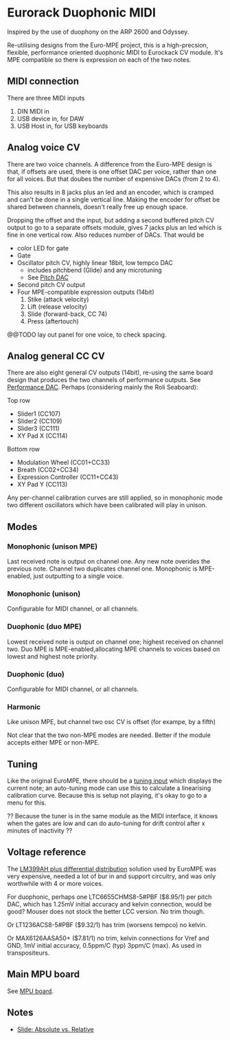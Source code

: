 # Eurorack Duophonic MIDI

Inspired by the use of duophony on the ARP 2600 and Odyssey.

Re-utilising designs from the Euro-MPE project,
this is a high-precsion, flexible, performance oriented
duophonic MIDI to Eurockack CV module.
It's MPE compatible so there is expression on each of the two notes.

## MIDI connection

There are three MIDI inputs

1. DIN MIDI in
2. USB device in, for DAW
3. USB Host in, for USB keyboards

## Analog voice CV

There are two voice channels. A difference from the Euro-MPE design is that, if offsets are used, there is one offset DAC per voice, rather than one for all voices. But that doubes the number of expensive DACs (from 2 to 4).

This also results in 8 jacks plus an led and an encoder, which is cramped and can't be done in a single vertical line. Making the encoder for offset be shared between channels, doesn't really free up enough space.

Dropping the offset and the input, but adding a second buffered pitch CV output to go to a separate offsets module, gives 7 jacks plus an led which is fine in one vertical row. Also reduces number of DACs. That would be

- color LED for gate
- Gate
- Oscillator pitch CV, highly linear 18bit, low tempco DAC
  - includes pitchbend (Glide) and any microtuning
  - See [Pitch DAC](../pitch-dac.md)
- Second pitch CV output
- Four MPE-compatible expression outputs (14bit)
    1. Stike (attack velocity)
    2. Lift (release velocity)
    3. Slide (forward-back, CC 74)
    4. Press (aftertouch)

@@TODO lay out panel for one voice, to check spacing.

## Analog general CC CV

There are also eight general CV outputs (14bit), re-using the same board design that produces the two channels of performance outputs. See [Performance DAC](../performance-dac.md). Perhaps (considering mainly the Roli Seaboard):

Top row

- Slider1 (CC107)
- Slider2 (CC109)
- Slider3 (CC111)
- XY Pad X (CC114)

Bottom row

- Modulation Wheel (CC01+CC33)
- Breath (CC02+CC34)
- Expression Controller (CC11+CC43)
- XY Pad Y (CC113)

Any per-channel calibration curves are still applied, so in monophonic mode two different oscillators which have been calibrated will play in unison.

## Modes

### Monophonic (unison MPE)

Last received note is output on channel one. Any new note overides the previous note.  Channel two duplicates channel one.
Monophonic is MPE-enabled, just outputting to a single voice.

### Monophonic (unison)

Configurable for MIDI channel, or all channels.

### Duophonic (duo MPE)

Lowest received note is output on channel one; highest received on channel two. Duo MPE is MPE-enabled,allocating MPE channels to voices based on lowest and highest note priority.

### Duophonic (duo)

Configurable for MIDI channel, or all channels.

### Harmonic

Like unison MPE, but channel two osc CV is offset (for exampe, by a fifth)

Not clear that the two non-MPE modes are needed. Better if the module accepts either MPE or non-MPE.

## Tuning

Like the original EuroMPE, there should be a [tuning input](../calibration.md) which displays the current note; an auto-tuning mode can use this to calculate a linearising calibration curve. Because this is setup not playing, it's okay to go to a menu for this.

?? Because the tuner is in the same module as the MIDI interface, it knows when the gates are low and can do auto-tuning for drift control after x minutes of inactivity ??

## Voltage reference

The [LM399AH plus differential distribution](../voltage-ref-LM399.md)
solution used by EuroMPE was very expensive, needed a lot of bur in and support circuitry, and was only worthwhile with 4 or more voices.

For duophonic, perhaps one LTC6655CHMS8-5#PBF ($8.95/1) per pitch DAC, which has 1.25mV initial accuracy and kelvin connection, would be good? Mouser does not stock the better LCC version. No trim though.

Or LT1236ACS8-5#PBF ($9.32/1) has trim (worsens tempco) no kelvin.

Or MAX6126AASA50+ ($7.81/1) no trim, kelvin connections for Vref and GND, 1mV initial accuracy, 0.5ppm/C (typ) 3ppm/C (max). As used in transpositeurs.

## Main MPU board

See [MPU board](MPU-board.md).

## Notes

- [Slide: Absolute vs. Relative](https://support.roli.com/support/solutions/articles/36000025050-slide-absolute-vs-relative)
